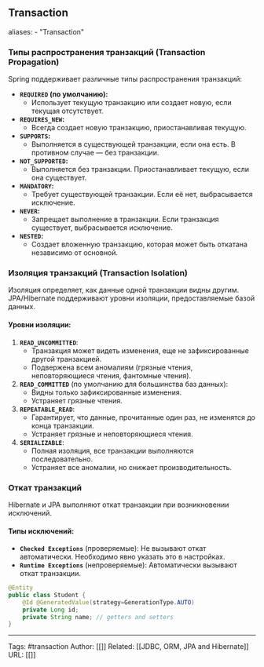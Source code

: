 ## Transaction
aliases: 
	- "Transaction"

### Типы распространения транзакций (Transaction Propagation)
Spring поддерживает различные типы распространения транзакций:
- **`REQUIRED` (по умолчанию):**
    - Использует текущую транзакцию или создает новую, если текущая отсутствует.
- **`REQUIRES_NEW`:**
    - Всегда создает новую транзакцию, приостанавливая текущую.
- **`SUPPORTS`:**
    - Выполняется в существующей транзакции, если она есть. В противном случае — без транзакции.
- **`NOT_SUPPORTED`:**
    - Выполняется без транзакции. Приостанавливает текущую, если она существует.
- **`MANDATORY`:**
    - Требует существующей транзакции. Если её нет, выбрасывается исключение.
- **`NEVER`:**
    - Запрещает выполнение в транзакции. Если транзакция существует, выбрасывается исключение.
- **`NESTED`:**
    - Создает вложенную транзакцию, которая может быть откатана независимо от основной.

### Изоляция транзакций (Transaction Isolation)
Изоляция определяет, как данные одной транзакции видны другим. JPA/Hibernate поддерживают уровни изоляции, предоставляемые базой данных.
#### Уровни изоляции:
1. **`READ_UNCOMMITTED`**:
    - Транзакция может видеть изменения, еще не зафиксированные другой транзакцией.
    - Подвержена всем аномалиям (грязные чтения, неповторяющиеся чтения, фантомные чтения).
2. **`READ_COMMITTED`** (по умолчанию для большинства баз данных):
    - Видны только зафиксированные изменения.
    - Устраняет грязные чтения.
3. **`REPEATABLE_READ`**:
    - Гарантирует, что данные, прочитанные один раз, не изменятся до конца транзакции.
    - Устраняет грязные и неповторяющиеся чтения.
4. **`SERIALIZABLE`**:
    - Полная изоляция, все транзакции выполняются последовательно.
    - Устраняет все аномалии, но снижает производительность.

### Откат транзакций
Hibernate и JPA выполняют откат транзакции при возникновении исключений.
#### Типы исключений:
- **`Checked Exceptions`** (проверяемые): Не вызывают откат автоматически. Необходимо явно указать это в настройках.
- **`Runtime Exceptions`** (непроверяемые): Автоматически вызывают откат транзакции.



```java
@Entity 
public class Student { 
	@Id @GeneratedValue(strategy=GenerationType.AUTO) 
	private Long id; 
	private String name; // getters and setters 
}
```


---
Tags: #transaction
Author: [[]]
Related: [[JDBC, ORM, JPA and Hibernate]]
URL: [[]]